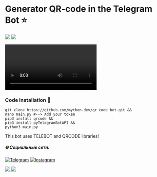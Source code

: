 # Generator QR-code in the Telegram Bot ⭐️

![](https://img.shields.io/badge/Python-3-blue)
![](https://img.shields.io/github/last-commit/mython-dev/qr_code_bot)

![](https://github.com/mython-dev/qr_code_bot/blob/main/video/bot.mp4)

### Code installation 📝

```
git clone https://github.com/mython-dev/qr_code_bot.git &&
nano main.py #--> Add your token 
pip3 install qrcode &&
pip3 install pyTelegramBotAPI &&
python3 main.py
```

This bot uses TELEBOT and QRCODE libraries!


##### 🌐 Социальные сети:

[![Telegram](https://img.shields.io/badge/-Telegram-090909?style=for-the-badge&logo=telegram&logoColor=27A0D9)](https://t.me/myth_dev)
[![Instagram](https://img.shields.io/badge/-Instagram-090909?style=for-the-badge&logo=instagram&logoColor=B4068E)](https://www.instagram.com/mython_dev/)

<a href="https://mython.uz/" target="_blank">
   <img src="https://img.shields.io/badge/-mython.uz-black?logo=dialogflow&style=for-the-badge">
</a>
<a href="mailto:miton0030@gmail.com" target="_blank"><img src="https://img.shields.io/badge/Email-miton0030@gmail.com-teal?style=for-the-badge&logo=gmail"></a>
